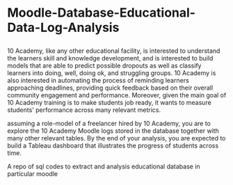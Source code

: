 # Moodle-Database-Educational-Data-Log-Analysis</p>

<p>10 Academy, like any other educational facility, is interested to understand the learners skill and knowledge development, and is interested to build models that are able to predict possible dropouts as well as classify learners into doing, well, doing ok, and struggling groups. 10 Academy is also interested in automating the process of reminding learners approaching deadlines, providing quick feedback based on their overall community engagement and performance. Moreover, given the main goal of 10 Academy training is to make students job ready, it wants to measure students' performance across many relevant metrics. 
</p>

<p> assuming a role-model of a freelancer hired by 10 Academy, you are to explore the 10 Academy Moodle logs stored in the database together with many other relevant tables. By the end of your analysis, you are expected to build a Tableau dashboard that illustrates the progress of students across time.
</p>

A repo of sql codes to extract and analysis educational database in particular moodle

